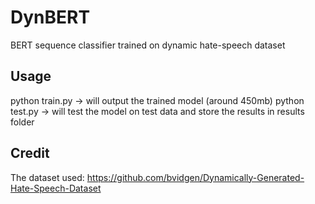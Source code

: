 # DynBERT
BERT sequence classifier trained on dynamic hate-speech dataset

## Usage
python train.py -> will output the trained model (around 450mb) 
python test.py -> will test the model on test data and store the results in results folder

## Credit
The dataset used: https://github.com/bvidgen/Dynamically-Generated-Hate-Speech-Dataset
